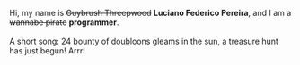 Hi, my name is ~~Guybrush Threepwood~~ **Luciano Federico Pereira**, and I am a ~~wannabe pirate~~ **programmer**.<br><br>A short song: 24 bounty of doubloons gleams in the sun, a treasure hunt has just begun! Arrr!
